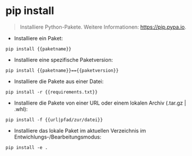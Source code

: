 # pip install

> Installiere Python-Pakete.
> Weitere Informationen: <https://pip.pypa.io>.

- Installiere ein Paket:

`pip install {{paketname}}`

- Installiere eine spezifische Paketversion:

`pip install {{paketname}}=={{paketversion}}`

- Installiere die Pakete aus einer Datei:

`pip install -r {{requirements.txt}}`

- Installiere die Pakete von einer URL oder einem lokalen Archiv (.tar.gz | .whl):

`pip install -f {{url|pfad/zur/datei}}`

- Installiere das lokale Paket im aktuellen Verzeichnis im Entwichlungs-/Bearbeitungsmodus:

`pip install -e .`
